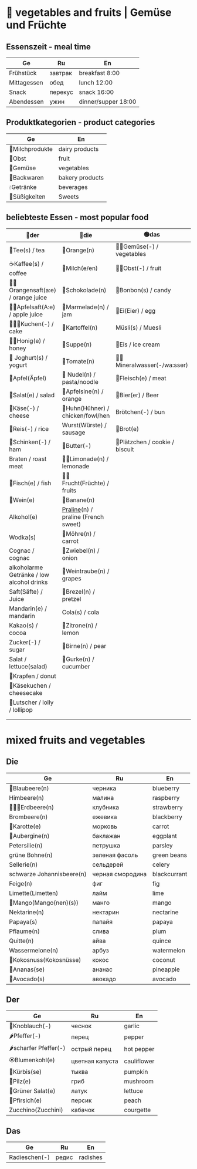 # 🍲 vegetables and fruits | Gemüse und Früchte

## Essenszeit - meal time

| Ge          | Ru       | En                  |
|-------------|----------|---------------------|
| Frühstück   | завтрак  | breakfast 8:00      |
| Mittagessen | обед     | lunch 12:00         |
| Snack       | перекус  | snack 16:00         |
| Abendessen  | ужин     | dinner/supper 18:00 |

## Produktkategorien - product categories

| Ge              | En              |
|-----------------|-----------------|
| 🥛Milchprodukte | dairy products  |
| 🍎Obst          | fruit           |
| 🍅Gemüse        | vegetables      |
| 🍞Backwaren     | bakery products |
| 💧Getränke      | beverages       |
| 🍫Süßigkeiten   | Sweets          |

## beliebteste Essen - most popular food

| 🔵der                                       | 🔴die                                 | 🟢das                            |
|-------------------------------------------|-------------------------------------|--------------------------------|
| 🍵Tee(s) / tea                            | 🍊Orange(n)                         | 🥬🥑Gemüse(-) / vegetables     |
| ☕Kaffee(s) / coffee                       | 🥛Milch(e/en)                       | 🍑🍊Obst(-) / fruit            |
| 🍊🧃Orangensaft(a:e) / orange juice       | 🍫Schokolade(n)                     | 🍬Bonbon(s) / candy            |
| 🍏🧃Apfelsaft(A:e) / apple juice          | 🍫Marmelade(n) / jam                | 🥚Ei(Eier) / egg               |
| 🎂🧁🍰Kuchen(-) / cake                    | 🥔Kartoffel(n)                      | Müsli(s) / Muesli              |
| 🍯🐝Honig(e) / honey                      | 🥣Suppe(n)                          | 🍦Eis / ice cream              |
| 🍨 Joghurt(s) / yogurt                    | 🍅Tomate(n)                         | 🥤💧Mineralwasser(-/wa:sser)   |
| 🍏Apfel(Äpfel)                            | 🍜 Nudel(n) / pasta/noodle          | 🥩Fleisch(e) / meat            |
| 🥗Salat(e) / salad                        | 🍊Apfelsine(n) / orange             | 🍻Bier(er) / Beer              |
| 🧀Käse(-) / cheese                        | 🐓Huhn(Hühner) / chicken/fowl/hen   | Brötchen(-) / bun              |
| 🍚Reis(-) / rice                          | Wurst(Würste) / sausage             | 🍞Brot(e)                      |
| 🥩Schinken(-) / ham                       | 🧈Butter(-)                         | 🍪Plätzchen / cookie / biscuit |
| Braten / roast meat                       | 🍋🧃Limonade(n) / lemonade          |                                |
| 🐡Fisch(e) / fish                         | 🥝🥭Frucht(Früchte) / fruits        |                                |
| 🍷Wein(e)                                 | 🍌Banane(n)                         |                                |
| Alkohol(e)                                | [Praline](../../Base/dictionary%20-%20definitions/Praline.md)(n) / praline (French sweet) |                                |
| Wodka(s)                                  | 🥕Möhre(n) / carrot                 |                                |
| Cognac / cognac                           | 🧅Zwiebel(n) / onion                |                                |
| alkoholarme Getränke / low alcohol drinks | 🍇Weintraube(n) / grapes            |                                |
| Saft(Säfte) / Juice                       | 🥨Brezel(n) / pretzel               |                                |
| Mandarin(e) / mandarin                    | Cola(s) / cola                      |                                |
| Kakao(s) / cocoa                          | 🍋Zitrone(n) / lemon                |                                |
| Zucker(-) / sugar                         | 🍐Birne(n) / pear                   |                                |
| Salat / lettuce(salad)                    | 🥒Gurke(n) / cucumber               |                                |
| 🍩Krapfen / donut                         |                                     |                                |
| 🍮Käsekuchen / cheesecake                 |                                     |                                |
| 🍭Lutscher / lolly / lollipop             |                                     |                                |
|                                           |                                     |                                |
|                                           |                                     |                                |
	
# mixed fruits and vegetables


## Die
| Ge                        | Ru               | En             |
|---------------------------|------------------|----------------|
| 🔵Blaubeere(n)            | черника          | blueberry      |
| Himbeere(n)               | малина           | raspberry      |
| 📏🥤🍓Erdbeere(n)         | клубника         | strawberry     |
| Brombeere(n)              | ежевика          | blackberry     |
| 🥕Karotte(e)              | морковь          | carrot         |
| 🍆Aubergine(n)            | баклажан         | eggplant       |
| Petersilie(n)             | петрушка         | parsley        |
| grüne Bohne(n)            | зеленая фасоль   | green beans    |
| Sellerie(n)               | сельдерей        | celery         |
| schwarze Johannisbeere(n) | черная смородина | blackcurrant   |
| Feige(n)                  | фиг              | fig            |
| Limette(Limetten)         | лайм             | lime           |
| 🥭Mango(Mango(nen)(s))    | манго            | mango          |
| Nektarine(n)              | нектарин         | nectarine      |
| Papaya(s)                 | папайя           | papaya         |
| Pflaume(n)                | слива            | plum           |
| Quitte(n)                 | айва             | quince         |
| Wassermelone(n)           | арбуз            | watermelon     |
| 🥥Kokosnuss(Kokosnüsse)   | кокос            | coconut        |
| 🍍Ananas(se)              | ананас           | pineapple      |
| 🥑Avocado(s)              | авокадо          | avocado        |

## Der
| Ge                    | Ru               | En             |
|-----------------------|------------------|----------------|
| 🧄Knoblauch(-)        | чеснок           | garlic         |
| 🌶Pfeffer(-)          | перец            | pepper         |
| 🌶scharfer Pfeffer(-) | острый перец     | hot pepper     |
| 🏵Blumenkohl(e)       | цветная капуста  | cauliflower    |
| 🎃Kürbis(se)          | тыква            | pumpkin        |
| 🍄Pilz(e)             | гриб             | mushroom       |
| 🥗Grüner Salat(e)     | латук            | lettuce        |
| 🍑Pfirsich(e)         | персик           | peach          |
| Zucchino(Zucchini)    | кабачок          | courgette      |


## Das
| Ge              | Ru               | En             |
|-----------------|------------------|----------------|
| Radieschen(-)   | редис            | radishes       |









































































